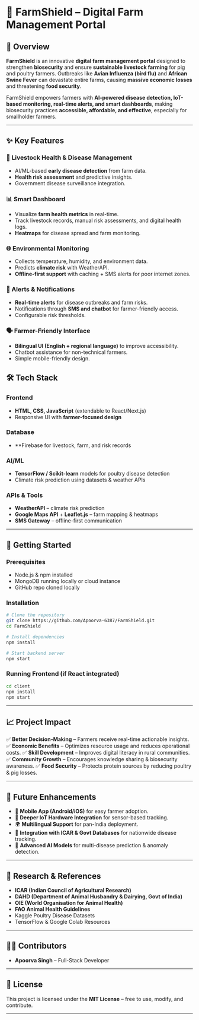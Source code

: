 
# 🌾 FarmShield – Digital Farm Management Portal

## 📌 Overview

**FarmShield** is an innovative **digital farm management portal** designed to strengthen **biosecurity** and ensure **sustainable livestock farming** for pig and poultry farmers.
Outbreaks like **Avian Influenza (bird flu)** and **African Swine Fever** can devastate entire farms, causing **massive economic losses** and threatening **food security**.

FarmShield empowers farmers with **AI-powered disease detection, IoT-based monitoring, real-time alerts, and smart dashboards**, making biosecurity practices **accessible, affordable, and effective**, especially for smallholder farmers.

---

## ✨ Key Features

### 🐓 Livestock Health & Disease Management

* AI/ML-based **early disease detection** from farm data.
* **Health risk assessment** and predictive insights.
* Government disease surveillance integration.

### 📊 Smart Dashboard

* Visualize **farm health metrics** in real-time.
* Track livestock records, manual risk assessments, and digital health logs.
* **Heatmaps** for disease spread and farm monitoring.

### 🌐 Environmental Monitoring

* Collects temperature, humidity, and environment data.
* Predicts **climate risk** with WeatherAPI.
* **Offline-first support** with caching + SMS alerts for poor internet zones.

### 🔔 Alerts & Notifications

* **Real-time alerts** for disease outbreaks and farm risks.
* Notifications through **SMS and chatbot** for farmer-friendly access.
* Configurable risk thresholds.

### 🗣 Farmer-Friendly Interface

* **Bilingual UI (English + regional language)** to improve accessibility.
* Chatbot assistance for non-technical farmers.
* Simple mobile-friendly design.


## 🛠 Tech Stack

### Frontend

* **HTML, CSS, JavaScript** (extendable to React/Next.js)
* Responsive UI with **farmer-focused design**


### Database

* **Firebase for livestock, farm, and risk records

### AI/ML

* **TensorFlow / Scikit-learn** models for poultry disease detection
* Climate risk prediction using datasets & weather APIs


### APIs & Tools

* **WeatherAPI** – climate risk prediction
* **Google Maps API** + **Leaflet.js** – farm mapping & heatmaps
* **SMS Gateway** – offline-first communication

---

## 🚀 Getting Started

### Prerequisites

* Node.js & npm installed
* MongoDB running locally or cloud instance
* GitHub repo cloned locally

### Installation

```bash
# Clone the repository
git clone https://github.com/Apoorva-6387/FarmShield.git
cd FarmShield

# Install dependencies
npm install

# Start backend server
npm start
```

### Running Frontend (if React integrated)

```bash
cd client
npm install
npm start
```

---

## 📈 Project Impact

✅ **Better Decision-Making** – Farmers receive real-time actionable insights.
✅ **Economic Benefits** – Optimizes resource usage and reduces operational costs.
✅ **Skill Development** – Improves digital literacy in rural communities.
✅ **Community Growth** – Encourages knowledge sharing & biosecurity awareness.
✅ **Food Security** – Protects protein sources by reducing poultry & pig losses.

---

## 🔮 Future Enhancements

* 📱 **Mobile App (Android/iOS)** for easy farmer adoption.
* 📡 **Deeper IoT Hardware Integration** for sensor-based tracking.
* 🌍 **Multilingual Support** for pan-India deployment.
* 🤝 **Integration with ICAR & Govt Databases** for nationwide disease tracking.
* 🧠 **Advanced AI Models** for multi-disease prediction & anomaly detection.

---

## 📜 Research & References

* **ICAR (Indian Council of Agricultural Research)**
* **DAHD (Department of Animal Husbandry & Dairying, Govt of India)**
* **OIE (World Organisation for Animal Health)**
* **FAO Animal Health Guidelines**
* Kaggle Poultry Disease Datasets
* TensorFlow & Google Colab Resources

---

## 👨‍💻 Contributors

* **Apoorva Singh** – Full-Stack Developer


---

## 📜 License

This project is licensed under the **MIT License** – free to use, modify, and contribute.

---


